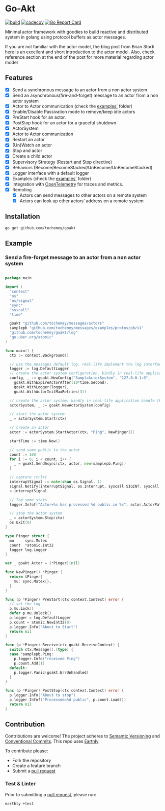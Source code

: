 # Go-Akt
[![build](https://img.shields.io/github/actions/workflow/status/Tochemey/goakt/build.yml?branch=main)](https://github.com/Tochemey/goakt/actions/workflows/build.yml)
[![codecov](https://codecov.io/gh/Tochemey/goakt/branch/main/graph/badge.svg?token=J0p9MzwSRH)](https://codecov.io/gh/Tochemey/goakt)
[![Go Report Card](https://goreportcard.com/badge/github.com/tochemey/goakt)](https://goreportcard.com/report/github.com/tochemey/goakt)

Minimal actor framework with goodies to build reactive and distributed system in golang using protocol buffers as actor messages.

If you are not familiar with the actor model, the blog post from Brian Storti [here](https://www.brianstorti.com/the-actor-model/) is an excellent and short introduction to the actor model. 
Also, check reference section at the end of the post for more material regarding actor model

## Features

- [x] Send a synchronous message to an actor from a non actor system
- [x] Send an asynchronous(fire-and-forget) message to an actor from a non actor system
- [x] Actor to Actor communication (check the [examples'](./examples/actor-to-actor) folder)
- [x] Enable/Disable Passivation mode to remove/keep idle actors 
- [x] PreStart hook for an actor. 
- [x] PostStop hook for an actor for a graceful shutdown
- [x] ActorSystem 
- [x] Actor to Actor communication
- [x] Restart an actor 
- [x] (Un)Watch an actor
- [X] Stop and actor
- [x] Create a child actor
- [x] Supervisory Strategy (Restart and Stop directive) 
- [x] Behaviors (Become/BecomeStacked/UnBecome/UnBecomeStacked)
- [x] Logger interface with a default logger
- [x] Examples (check the [examples'](./examples) folder)
- [x] Integration with [OpenTelemetry](https://github.com/open-telemetry/opentelemetry-go) for traces and metrics.
- [x] Remoting
    - [x]  Actors can send messages to other actors on a remote system 
    - [x] Actors can look up other actors' address on a remote system

## Installation
```bash
go get github.com/tochemey/goakt
```

## Example

### Send a fire-forget message to an actor from a non actor system

```go

package main

import (
  "context"
  "os"
  "os/signal"
  "sync"
  "syscall"
  "time"

  goakt "github.com/tochemey/messages/actors"
  samplepb "github.com/tochemey/messages/examples/protos/pb/v1"
  "github.com/tochemey/goakt/log"
  "go.uber.org/atomic"
)

func main() {
  ctx := context.Background()

  // use the messages default log. real-life implement the log interface`
  logger := log.DefaultLogger
  // create the actor system configuration. kindly in real-life application handle the error
  config, _ := goakt.NewConfig("SampleActorSystem", "127.0.0.1:0",
    goakt.WithExpireActorAfter(10*time.Second),
    goakt.WithLogger(logger),
    goakt.WithActorInitMaxRetries(3))

  // create the actor system. kindly in real-life application handle the error
  actorSystem, _ := goakt.NewActorSystem(config)

  // start the actor system
  _ = actorSystem.Start(ctx)

  // create an actor
  actor := actorSystem.StartActor(ctx, "Ping", NewPinger())

  startTime := time.Now()

  // send some public to the actor
  count := 100
  for i := 0; i < count; i++ {
    _ = goakt.SendAsync(ctx, actor, new(samplepb.Ping))
  }

  // capture ctrl+c
  interruptSignal := make(chan os.Signal, 1)
  signal.Notify(interruptSignal, os.Interrupt, syscall.SIGINT, syscall.SIGTERM)
  <-interruptSignal

  // log some stats
  logger.Infof("Actor=%s has processed %d public in %s", actor.ActorPath().String(), actor.ReceivedCount(ctx), time.Since(startTime))

  // stop the actor system
  _ = actorSystem.Stop(ctx)
  os.Exit(0)
}

type Pinger struct {
  mu     sync.Mutex
  count  *atomic.Int32
  logger log.Logger
}

var _ goakt.Actor = (*Pinger)(nil)

func NewPinger() *Pinger {
  return &Pinger{
    mu: sync.Mutex{},
  }
}

func (p *Pinger) PreStart(ctx context.Context) error {
  // set the log
  p.mu.Lock()
  defer p.mu.Unlock()
  p.logger = log.DefaultLogger
  p.count = atomic.NewInt32(0)
  p.logger.Info("About to Start")
  return nil
}

func (p *Pinger) Receive(ctx goakt.ReceiveContext) {
  switch ctx.Message().(type) {
  case *samplepb.Ping:
    p.logger.Info("received Ping")
    p.count.Add(1)
  default:
    p.logger.Panic(goakt.ErrUnhandled)
  }
}

func (p *Pinger) PostStop(ctx context.Context) error {
  p.logger.Info("About to stop")
  p.logger.Infof("Processed=%d public", p.count.Load())
  return nil
}

```

## Contribution
Contributions are welcome!
The project adheres to [Semantic Versioning](https://semver.org) and [Conventional Commits](https://www.conventionalcommits.org/en/v1.0.0/).
This repo uses [Earthly](https://earthly.dev/get-earthly).

To contribute please:
- Fork the repository
- Create a feature branch
- Submit a [pull request](https://help.github.com/articles/using-pull-requests)

### Test & Linter
Prior to submitting a [pull request](https://help.github.com/articles/using-pull-requests), please run:
```bash
earthly +test
```
